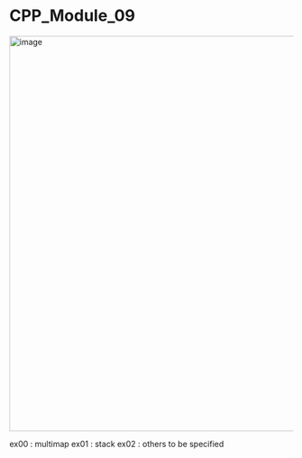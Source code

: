 # CPP_Module_09

<img width="700" alt="image" src="https://user-images.githubusercontent.com/83389924/225613839-d78f50a6-3a58-4ea7-8c68-2950c4fc6bbb.png">


ex00 : multimap
ex01 : stack
ex02 : others to be specified
